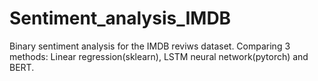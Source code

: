 # Sentiment_analysis_IMDB
Binary sentiment analysis for the IMDB reviws dataset. Comparing 3 methods: Linear regression(sklearn), LSTM neural network(pytorch) and BERT.
